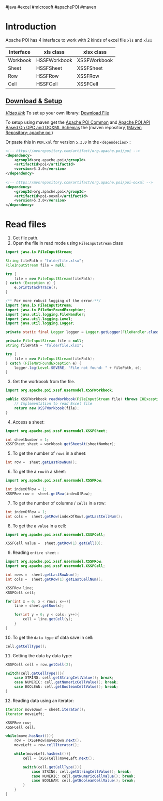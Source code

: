 #java #excel #microsoft #apachePOI #maven
# Introduction
Apache POI has 4 interface to work with 2 kinds of excel file `xls` and `xlsx` 

| **Interface** | **xls class** | **xlsx class** |
| ------------- | ------------- | -------------- |
| Workbook      | HSSFWorkbook  | XSSFWorkbook   |
| Sheet         | HSSFSheet     | XSSFSheet      |
| Row           | HSSFRow       | XSSFRow        |
| Cell          | HSSFCell      | XSSFCell       |

## [Download & Setup]()

*[Video link](https://www.youtube.com/watch?v=sg8_jUcqQaA)*
To set up your own library: [Download File](https://poi.apache.org/download.html#POI-5.3.0)

To setup using maven get the [Apache POI Common](https://mvnrepository.com/artifact/org.apache.poi/poi) and  [Apache POI API Based On OPC and OOXML Schemas](https://mvnrepository.com/artifact/org.apache.poi/poi-ooxml) the [maven repository]([Maven Repository: apache poi](https://mvnrepository.com/search?q=apache+poi))

Or paste this in `POM.xml` for version `5.3.0`  in the `<dependecies>` :
```xml
<!-- https://mvnrepository.com/artifact/org.apache.poi/poi -->  
<dependency>  
    <groupId>org.apache.poi</groupId>  
    <artifactId>poi</artifactId>  
    <version>5.3.0</version>  
</dependency>  
  
<!-- https://mvnrepository.com/artifact/org.apache.poi/poi-ooxml -->  
<dependency>  
    <groupId>org.apache.poi</groupId>  
    <artifactId>poi-ooxml</artifactId>  
    <version>5.3.0</version>  
</dependency>
```

# Read files
1. Get file path.
2. Open the file in read mode using `FileInputStream` class
```java
import java.io.FileInputStream;

String filePath = "folde/file.xlsx";
FileInputStream file = null;

try {  
    file = new FileInputStream(filePath);  
} catch (Exception e) {  
    e.printStackTrace();  
}

/** For more robust logging of the error:**/
import java.io.FileInputStream;  
import java.io.FileNotFoundException;  
import java.util.logging.FileHandler;  
import java.util.logging.Level;  
import java.util.logging.Logger;

private static final Logger logger = Logger.getLogger(FileHandler.class.getName());

private FileInputStream file = null;
String filePath = "folde/file.xlsx";

try {  
    file = new FileInputStream(filePath);  
} catch (FileNotFoundException e) {  
    logger.log(Level.SEVERE, "File not found: " + filePath, e);  
}

```

3. Get the workbook from the file.
```java 
import org.apache.poi.xssf.usermodel.XSSFWorkbook;

public XSSFWorkbook readWorkbook(FileInputStream file) throws IOException {  
    // Implementation to read Excel file  
    return new XSSFWorkbook(file);  
}
```

4. Access a sheet:
```java
import org.apache.poi.xssf.usermodel.XSSFSheet; 

int sheetNumber = 1;
XSSFSheet sheet = workbook.getSheetAt(sheetNumber);  
```

5. To get the number of `rows` in a sheet:
```java
int row =  sheet.getLastRowNum();
```

6. To get the a `row` in a sheet:
```java
import org.apache.poi.xssf.usermodel.XSSFRow;

int indexOfRow = 1;
XSSFRow row =  sheet.getRow(indexOfRow);
```

7. To get the number of columns / `cells`  in a row:
```java
int indexOfRow = 1;
int cols =  sheet.getRow(indexOfRow).getLastCellNum();
```

8. To get the a `value` in a cell:
```java
import org.apache.poi.xssf.usermodel.XSSFCell;

XSSFCell value =  sheet.getRow(1).getCell(0);
```

9. Reading `entire sheet` :
```java
import org.apache.poi.xssf.usermodel.XSSFRow;
import org.apache.poi.xssf.usermodel.XSSFCell;

int rows =  sheet.getLastRowNum();
int cols =  sheet.getRow(1).getLastCellNum();

XSSFRow line;
XSSFCell cell;

for(int x = 0; x < rows; x++){
	line = sheet.getRow(x);

	for(int y = 0; y < cols; y++){
		cell = line.getCell(y);
	}
}
```

10. To get the `data type` of data save in cell:
```java
cell.getCellType();
```

11. Getting the data by data type:
```java
XSSFCell cell = row.getCell(2);

switch(cell.getCellType()){
	case STRING: cell.getStringCellValue(); break;
	case NUMERIC: cell.getNumericCellValue(); break;
	case BOOLEAN: cell.getBooleanCellValue(); break;
}
```

12. Reading data using an iterator:
```java
Iterator moveDown = sheet.iterator();
Iterator moveLeft;

XSSFRow row;
XSSFCell cell;

while(move.hasNext()){
	row = (XSSFRow)moveDown.next();
	moveLeft = row.cellIterator();

	while(moveLeft.hasNext()){
		cell = (XSSFCell)moveLeft.next();

		switch(cell.getCellType()){
			case STRING: cell.getStringCellValue(); break;
			case NUMERIC: cell.getNumericCellValue(); break;
			case BOOLEAN: cell.getBooleanCellValue(); break;
		}
	}
}
```
